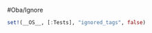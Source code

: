 #Oba/Ignore

<!-- ignore tags -------------------------------------------------- -->
```julia #!Oba
set!(__OS__, [:Tests], "ignored_tags", false)
```